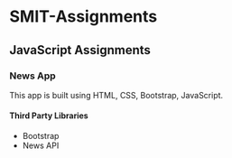 # SMIT-Assignments

## JavaScript Assignments

### News App

This app is built using HTML, CSS, Bootstrap, JavaScript.

#### Third Party Libraries

- Bootstrap
- News API
